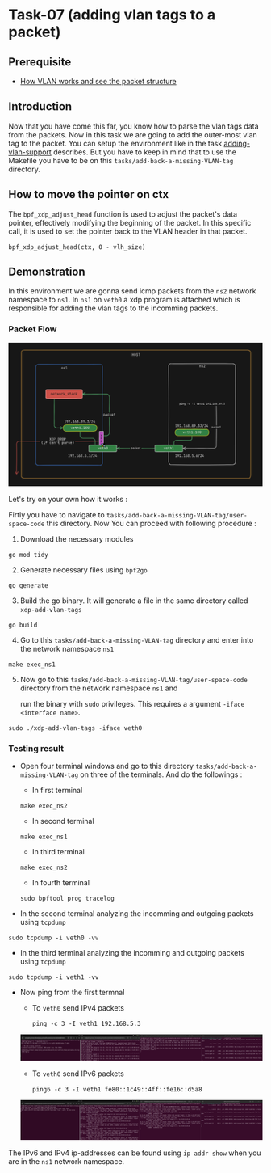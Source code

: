 # Task-07 (adding vlan tags to a packet)

## Prerequisite
 - [How VLAN works and see the packet structure](https://github.com/REZ-OAN/xdp-tutorials/blob/main/docs/vlan-working.md)
## Introduction
Now that you have come this far, you know how to parse the vlan tags data from the packets. Now in this task we are going to add the outer-most vlan tag to the packet. You can setup the environment like in the task [adding-vlan-support](https://github.com/REZ-OAN/xdp-tutorials/blob/main/tasks/adding-vlan-support) describes. But you have to keep in mind that to use the Makefile you have to be on this `tasks/add-back-a-missing-VLAN-tag` directory.

## How to move the pointer on ctx
The `bpf_xdp_adjust_head` function is used to adjust the packet's data pointer, effectively modifying the beginning of the packet. In this specific call, it is used to set the pointer back to  the VLAN header in that packet.
```
bpf_xdp_adjust_head(ctx, 0 - vlh_size)
```
## Demonstration 
In this environment we are gonna send icmp packets from the `ns2` network namespace to `ns1`. In `ns1` on `veth0` a xdp program is attached which is responsible for adding the vlan tags to the incomming packets.

### Packet Flow 

![packet-flow](https://github.com/REZ-OAN/xdp-tutorials/blob/main/tasks/add-back-a-missing-VLAN-tag/images/packet-flow.png)

Let's try on your own how it works :

Firtly you have to navigate to `tasks/add-back-a-missing-VLAN-tag/user-space-code` this directory. Now You can proceed with following procedure :
1. Download the necessary modules
```
go mod tidy
```
2. Generate necessary files using `bpf2go`
```
go generate
```
3. Build the go binary. It will generate a file in the same directory called `xdp-add-vlan-tags`
```
go build
```
4. Go to this `tasks/add-back-a-missing-VLAN-tag` directory and  enter into the network namespace `ns1`
```
make exec_ns1
```
5. Now go to this `tasks/add-back-a-missing-VLAN-tag/user-space-code` directory from the network namespace `ns1` and

   run the binary with `sudo` privileges. This requires a argument `-iface <interface name>`.
```
sudo ./xdp-add-vlan-tags -iface veth0
```

### Testing result
 - Open four terminal windows and go to this directory  `tasks/add-back-a-missing-VLAN-tag` on three of the terminals. And do the followings :
    - In first terminal

    ```
    make exec_ns2
    ```
    - In second terminal

    ```
    make exec_ns1
    ``` 
    - In third terminal

    ```
    make exec_ns2
    ```
    - In fourth terminal

    ```
    sudo bpftool prog tracelog
    ```
- In the second terminal analyzing the incomming and outgoing packets using `tcpdump`

```
sudo tcpdump -i veth0 -vv
```
- In the third terminal analyzing the incomming and outgoing packets using `tcpdump`

```
sudo tcpdump -i veth1 -vv
```
- Now ping from the first termnal 
    - To `veth0` send IPv4 packets

        ```
        ping -c 3 -I veth1 192.168.5.3
        ```
    ![ping-to-veth0-ipv4](https://github.com/REZ-OAN/xdp-tutorials/blob/main/tasks/add-back-a-missing-VLAN-tag/images/ipv4-packet.png)

    - To `veth0` send IPv6 packets    

        ```
        ping6 -c 3 -I veth1 fe80::1c49::4ff::fe16::d5a8
        ```
    ![ping-to-veth0-ipv6](https://github.com/REZ-OAN/xdp-tutorials/blob/main/tasks/add-back-a-missing-VLAN-tag/images/ipv6-packet.png)

The IPv6 and IPv4 ip-addresses can be found using `ip addr show` when you are in the `ns1` network namespace.